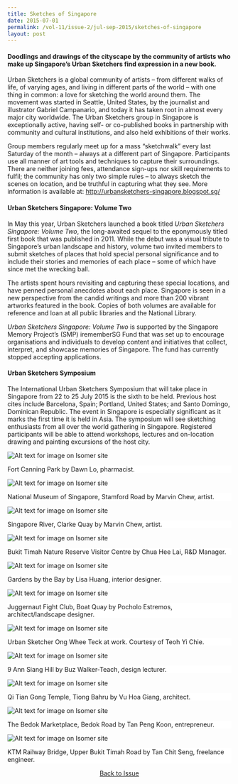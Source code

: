 ```yaml
---
title: Sketches of Singapore
date: 2015-07-01
permalink: /vol-11/issue-2/jul-sep-2015/sketches-of-singapore
layout: post
---
```

#### Doodlings and drawings of the cityscape by the community of artists who make up Singapore’s Urban Sketchers find expression in a new book.

Urban Sketchers is a global community of artists – from different walks of life, of varying ages, and living in different parts of the world – with one thing in common: a love for sketching the world around them. The movement was started in Seattle, United States, by the journalist and illustrator Gabriel Campanario, and today it has taken root in almost every major city worldwide. The Urban Sketchers group in Singapore is exceptionally active, having self- or co-published books in partnership with community and cultural institutions, and also held exhibitions of their works.

Group members regularly meet up for a mass “sketchwalk” every last Saturday of the month – always at a different part of Singapore. Participants use all manner of art tools and techniques to capture their surroundings. There are neither joining fees, attendance sign-ups nor skill requirements to fulfil; the community has only two simple rules – to always sketch the scenes on location, and be truthful in capturing what they see. More information is available at: http://urbansketchers-singapore.blogspot.sg/

#### **Urban Sketchers Singapore: Volume Two**

In May this year, Urban Sketchers launched a book titled <i>Urban Sketchers Singapore: Volume Two</i>, the long-awaited sequel to the eponymously titled first book that was published in 2011. While the debut was a visual tribute to Singapore’s urban landscape and history, volume two invited members to submit sketches of places that hold special personal significance and to include their stories and memories of each place – some of which have since met the wrecking ball.

The artists spent hours revisiting and capturing these special locations, and have penned personal anecdotes about each place. Singapore is seen in a new perspective from the candid writings and more than 200 vibrant artworks featured in the book. Copies of both volumes are available for reference and loan at all public libraries and the National Library.

<i>Urban Sketchers Singapore: Volume Two</i> is supported by the Singapore Memory Project’s (SMP) irememberSG Fund that was set up to encourage organisations and individuals to develop content and initiatives that collect, interpret, and showcase memories of Singapore. The fund has currently stopped accepting applications.

#### **Urban Sketchers Symposium**

The International Urban Sketchers Symposium that will take place in Singapore from 22 to 25 July 2015 is the sixth to be held. Previous host cites include Barcelona, Spain; Portland, United States; and Santo Domingo, Dominican Republic. The event in Singapore is especially significant as it marks the first time it is held in Asia. The symposium will see sketching enthusiasts from all over the world gathering in Singapore. Registered participants will be able to attend workshops, lectures and on-location drawing and painting excursions of the host city.

![Alt text for image on Isomer site](/images/vol-11-issue-2/sketches/fort_canning_park.jpg)
<div style="background-color: white;">Fort Canning Park by Dawn Lo, pharmacist.</div>

![Alt text for image on Isomer site](/images/vol-11-issue-2/sketches/National_Museum.jpg)
<div style="background-color: white;">National Museum of Singapore, Stamford Road by Marvin Chew, artist.</div>

![Alt text for image on Isomer site](/images/vol-11-issue-2/sketches/Singapore_River.jpg)
<div style="background-color: white;">Singapore River, Clarke Quay by Marvin Chew, artist.</div>

![Alt text for image on Isomer site](/images/vol-11-issue-2/sketches/Nature_Reserve_Visitor_Centre.jpg)
<div style="background-color: white;">Bukit Timah Nature Reserve Visitor Centre by Chua Hee Lai, R&D Manager.</div>

![Alt text for image on Isomer site](/images/vol-11-issue-2/sketches/gardens.jpg)
<div style="background-color: white;">Gardens by the Bay by Lisa Huang, interior designer.</div>

![Alt text for image on Isomer site](/images/vol-11-issue-2/sketches/Juggernaut_Fight_Club.jpg)
<div style="background-color: white;">Juggernaut Fight Club, Boat Quay by Pocholo Estremos, architect/landscape designer.</div>

![Alt text for image on Isomer site](/images/vol-11-issue-2/sketches/Urban_Sketcher.jpg)
<div style="background-color: white;">Urban Sketcher Ong Whee Teck at work. Courtesy of Teoh Yi Chie. </div>

![Alt text for image on Isomer site](/images/vol-11-issue-2/sketches/9_Ann_Siang_Hill.jpg)
<div style="background-color: white;">9 Ann Siang Hill by Buz Walker-Teach, design lecturer.</div>

![Alt text for image on Isomer site](/images/vol-11-issue-2/sketches/Qi_Tian_Gong.jpg)
<div style="background-color: white;">Qi Tian Gong Temple, Tiong Bahru by Vu Hoa Giang, architect.</div>

![Alt text for image on Isomer site](/images/vol-11-issue-2/sketches/Bedok_Marketplace.jpg)
<div style="background-color: white;">The Bedok Marketplace, Bedok Road by Tan Peng Koon, entrepreneur.</div>

![Alt text for image on Isomer site](/images/vol-11-issue-2/sketches/KTM_Railway_Bridge.jpg)
<div style="background-color: white;">KTM Railway Bridge, Upper Bukit Timah Road by Tan Chit Seng, freelance engineer.</div>

<a href="https://nlb-ba-staging.netlify.app/vol-11/issue-2/jul-sep-2015/"><center>Back to Issue</center></a>

